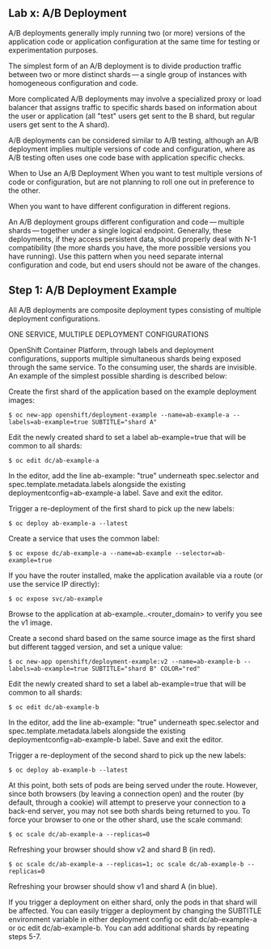 ## Lab x: A/B Deployment
A/B deployments generally imply running two (or more) versions of the application code or application configuration at the same time for testing or experimentation purposes.

The simplest form of an A/B deployment is to divide production traffic between two or more distinct shards — a single group of instances with homogeneous configuration and code.

More complicated A/B deployments may involve a specialized proxy or load balancer that assigns traffic to specific shards based on information about the user or application (all "test" users get sent to the B shard, but regular users get sent to the A shard).

A/B deployments can be considered similar to A/B testing, although an A/B deployment implies multiple versions of code and configuration, where as A/B testing often uses one code base with application specific checks.

When to Use an A/B Deployment
When you want to test multiple versions of code or configuration, but are not planning to roll one out in preference to the other.

When you want to have different configuration in different regions.

An A/B deployment groups different configuration and code — multiple shards — together under a single logical endpoint. Generally, these deployments, if they access persistent data, should properly deal with N-1 compatibility (the more shards you have, the more possible versions you have running). Use this pattern when you need separate internal configuration and code, but end users should not be aware of the changes.

## Step 1: A/B Deployment Example
All A/B deployments are composite deployment types consisting of multiple deployment configurations.

ONE SERVICE, MULTIPLE DEPLOYMENT CONFIGURATIONS

OpenShift Container Platform, through labels and deployment configurations, supports multiple simultaneous shards being exposed through the same service. To the consuming user, the shards are invisible. An example of the simplest possible sharding is described below:

Create the first shard of the application based on the example deployment images:
```
$ oc new-app openshift/deployment-example --name=ab-example-a --labels=ab-example=true SUBTITLE="shard A"
```
Edit the newly created shard to set a label ab-example=true that will be common to all shards:

```
$ oc edit dc/ab-example-a
```
In the editor, add the line ab-example: "true" underneath spec.selector and spec.template.metadata.labels alongside the existing deploymentconfig=ab-example-a label. Save and exit the editor.

Trigger a re-deployment of the first shard to pick up the new labels:
```
$ oc deploy ab-example-a --latest
```
Create a service that uses the common label:
```
$ oc expose dc/ab-example-a --name=ab-example --selector=ab-example=true
```
If you have the router installed, make the application available via a route (or use the service IP directly):
```
$ oc expose svc/ab-example
```
Browse to the application at ab-example.<project>.<router_domain> to verify you see the v1 image.

Create a second shard based on the same source image as the first shard but different tagged version, and set a unique value:
```
$ oc new-app openshift/deployment-example:v2 --name=ab-example-b --labels=ab-example=true SUBTITLE="shard B" COLOR="red"
```
Edit the newly created shard to set a label ab-example=true that will be common to all shards:
```
$ oc edit dc/ab-example-b
```
In the editor, add the line ab-example: "true" underneath spec.selector and spec.template.metadata.labels alongside the existing deploymentconfig=ab-example-b label. Save and exit the editor.

Trigger a re-deployment of the second shard to pick up the new labels:
```
$ oc deploy ab-example-b --latest
```
At this point, both sets of pods are being served under the route. However, since both browsers (by leaving a connection open) and the router (by default, through a cookie) will attempt to preserve your connection to a back-end server, you may not see both shards being returned to you. To force your browser to one or the other shard, use the scale command:
```
$ oc scale dc/ab-example-a --replicas=0
```
Refreshing your browser should show v2 and shard B (in red).
```
$ oc scale dc/ab-example-a --replicas=1; oc scale dc/ab-example-b --replicas=0
```
Refreshing your browser should show v1 and shard A (in blue).

If you trigger a deployment on either shard, only the pods in that shard will be affected. You can easily trigger a deployment by changing the SUBTITLE environment variable in either deployment config oc edit dc/ab-example-a or oc edit dc/ab-example-b. You can add additional shards by repeating steps 5-7.
